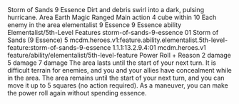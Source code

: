 <ability>
  <name>Storm of Sands</name>
  <cost>9 Essence</cost>
  <flavor>Dirt and debris swirl into a dark, pulsing hurricane.</flavor>
  <keywords>
    <keyword>Area</keyword>
    <keyword>Earth</keyword>
    <keyword>Magic</keyword>
    <keyword>Ranged</keyword>
  </keywords>
  <type>Main action</type>
  <distance>4 cube within 10</distance>
  <target>Each enemy in the area</target>
  <metadata>
    <class>elementalist</class>
    <cost>9 Essence</cost>
    <cost_amount>9</cost_amount>
    <cost_resource>Essence</cost_resource>
    <feature_type>ability</feature_type>
    <file_dpath>Elementalist/5th-Level Features</file_dpath>
    <item_id>storm-of-sands-9-essence</item_id>
    <item_index>01</item_index>
    <item_name>Storm of Sands (9 Essence)</item_name>
    <level>5</level>
    <scc>mcdm.heroes.v1:feature.ability.elementalist.5th-level-feature:storm-of-sands-9-essence</scc>
    <scdc>1.1.1:13.2.9.4:01</scdc>
    <source>mcdm.heroes.v1</source>
    <type>feature/ability/elementalist/5th-level-feature</type>
  </metadata>
  <effects>
    <effect type="roll">
      <roll>Power Roll + Reason</roll>
      <t1>2 damage</t1>
      <t2>5 damage</t2>
      <t3>7 damage</t3>
    </effect>
    <effect type="mundane">The area lasts until the start of your next turn. It is difficult terrain for enemies, and you and your allies have concealment while in the area.</effect>
    <effect type="mundane" name="Persistent 1">The area remains until the start of your next turn, and you can move it up to 5 squares (no action required). As a maneuver, you can make the power roll again without spending essence.</effect>
  </effects>
</ability>
